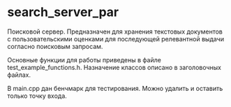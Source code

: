 # search_server_par
Поисковой сервер. Предназначен для хранения текстовых документов с пользовательскими оценками для последующей релевантной выдачи согласно поисковым запросам.

Основные функции для работы приведены в файле test_example_functions.h.
Назначение классов описано в заголовочных файлах.

В main.cpp дан бенчмарк для тестирования. Можно удалить и оставить только точку входа.
